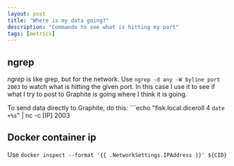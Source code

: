 ```yaml
---
layout: post
title: "Where is my data going?"
description: "Commando to see what is hitting my port"
tags: [metrics]
---
```


## ngrep
*ngrep* is like grep, but for the network. Use ```ngrep -d any -W byline port 2003``` to watch what is hitting the given port.
In this case I use it to see if what I try to post to Graphite is going where I think it is going.

To send data directly to Graphite, do this: ```echo "fisk.local.diceroll 4 `date +%s`" | nc -c [IP] 2003

## Docker container ip
Use ```docker inspect --format '{{ .NetworkSettings.IPAddress }}' ${CID}```
